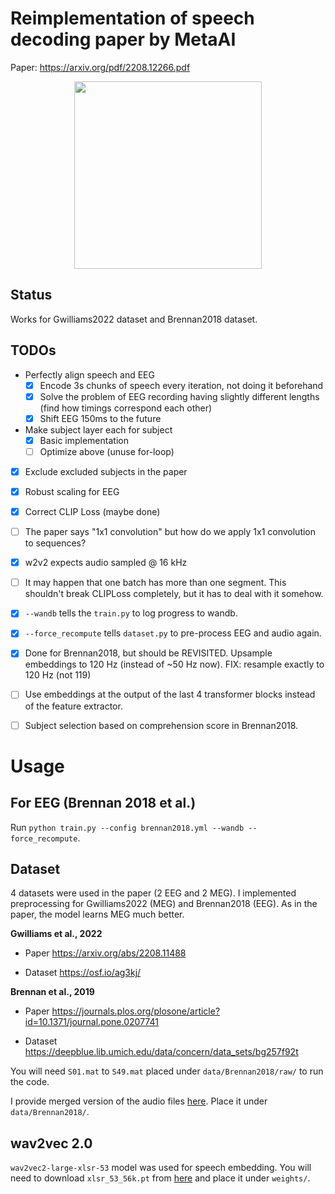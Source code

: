 # Reimplementation of speech decoding paper by MetaAI

Paper: https://arxiv.org/pdf/2208.12266.pdf

<div align="center"><img src="overview_meta2022.png" width=300></div>

## Status

Works for Gwilliams2022 dataset and Brennan2018 dataset.

## TODOs

* Perfectly align speech and EEG  
  - [x] Encode 3s chunks of speech every iteration, not doing it beforehand
  - [x] Solve the problem of EEG recording having slightly different lengths (find how timings correspond each other)
  - [x] Shift EEG 150ms to the future

* Make subject layer each for subject
  - [x] Basic implementation
  - [ ] Optimize above (unuse for-loop)

- [x] Exclude excluded subjects in the paper

- [x] Robust scaling for EEG

- [x] Correct CLIP Loss (maybe done)

- [ ] The paper says "1x1 convolution" but how do we apply 1x1 convolution to sequences?

- [x] w2v2 expects audio sampled @ 16 kHz

- [ ] It may happen that one batch has more than one segment. This shouldn't break CLIPLoss completely, but it has to deal with it somehow.
- [x] `--wandb` tells the `train.py` to log progress to wandb.
- [x] `--force_recompute` tells `dataset.py` to pre-process EEG and audio again.
- [x] Done for Brennan2018, but should be REVISITED. Upsample embeddings to 120 Hz (instead of ~50 Hz now). FIX: resample exactly to 120 Hz (not 119)
- [ ] Use embeddings at the output of the last 4 transformer blocks instead of the feature extractor.
- [ ] Subject selection based on comprehension score in Brennan2018.

# Usage

## For EEG (Brennan 2018 et al.)
Run `python train.py --config brennan2018.yml --wandb --force_recompute`.

## Dataset

4 datasets were used in the paper (2 EEG and 2 MEG). I implemented preprocessing for Gwilliams2022 (MEG) and Brennan2018 (EEG). As in the paper, the model learns MEG much better.

**Gwilliams et al., 2022**

- Paper https://arxiv.org/abs/2208.11488

- Dataset https://osf.io/ag3kj/

**Brennan et al., 2019**

- Paper https://journals.plos.org/plosone/article?id=10.1371/journal.pone.0207741

- Dataset https://deepblue.lib.umich.edu/data/concern/data_sets/bg257f92t

You will need `S01.mat` to `S49.mat` placed under `data/Brennan2018/raw/` to run the code.

I provide merged version of the audio files [here](https://drive.google.com/file/d/1qXyDFHhIKw7e-llEklLh02D6DuSTTqFg/view?usp=sharing). Place it under `data/Brennan2018/`.

## wav2vec 2.0

`wav2vec2-large-xlsr-53` model was used for speech embedding. You will need to download `xlsr_53_56k.pt` from [here](https://github.com/facebookresearch/fairseq/tree/main/examples/wav2vec) and place it under `weights/`.